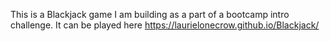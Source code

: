 This is a Blackjack game I am building as a part of a bootcamp intro challenge. It can be played here  https://laurielonecrow.github.io/Blackjack/

